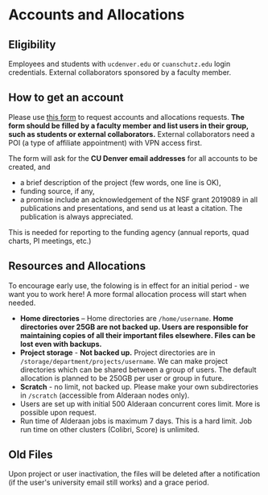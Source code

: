# Accounts and Allocations
## Eligibility
Employees and students with `ucdenver.edu` or `cuanschutz.edu` login credentials. 
External collaborators sponsored by a faculty member.

## How to get an account

Please use [this form](https://forms.office.com/r/GQ9ef7ei4i) to request accounts and allocations requests. **The form should be filled by a faculty member and list users in their group, such as students or external collaborators.** External collaborators need a POI (a type of affiliate appointment) with VPN access first.

The form will ask for the **CU Denver email addresses** for all accounts to be created, and

* a brief description of the project (few words, one line is OK),
* funding source, if any,
* a promise include an acknowledgement of the NSF grant 2019089 in all publications and presentations, and send us at least a citation. The publication is always appreciated.

This is needed for reporting to the funding agency (annual reports, quad charts, PI meetings, etc.)

## Resources and Allocations

To encourage early use, the folowing is in effect for an initial period - we want you to work here! A more formal allocation process will start when needed.

* **Home directories** – Home directories are `/home/username`. **Home directories over 25GB are not backed up. Users are responsible for maintaining copies of all their important files elsewhere. Files can be lost even with backups.**
* **Project storage** -  **Not backed up.** Project directories are in  `/storage/department/projects/username`. We can make project directories which can be shared between a group of users. The default allocation is planned to be 250GB per user or group in future. 
* **Scratch** - no limit, not backed up. Please make your own subdirectories in `/scratch` (accessible from Alderaan nodes only).
* Users are set up with initial 500 Alderaan concurrent cores limit. More is possible upon request.
* Run time of Alderaan jobs is maximum 7 days. This is a hard limit. Job run time on other clusters (Colibri, Score) is unlimited.

<!-- 

### Storage 

!Files with oldest access date may be purged automatically when the scratch space usage is over 80%.
 
* **Home directories** – Home directories are `/home/username`. Home directories up to 25GB are backed up occasionally. The default allocation is planned to be 25GB per user in future. 


Use the command `du -sh` in a directory to see how much storage space you are using, and `df` to monitor the overall storage space. Home directories and most project directories are on a storage system which is using space very efficiently, so the space used can be much less than the actual size of your files as reported by `ls -l`.

The planned allocaton  in future are:

* **Small** - up to 30,000 Alderaan core hours, max 128 concurrent cores per user, standard storage. Automatic with an account.
* **Medium** - up to 150,000 Alderaan core hours, max 640 concurrent cores, additional storage.
* **Large** - larger than medium. 

Jobs are charged for the total reserved core time, whether used or not. 
Jobs on Alderaan GPU/high memory nodes are charged for all 64 cores on the node. 

-->

## Old Files
 
Upon project or user inactivation, the files will be deleted after a notification (if the user's university email still works) and a grace period. 


